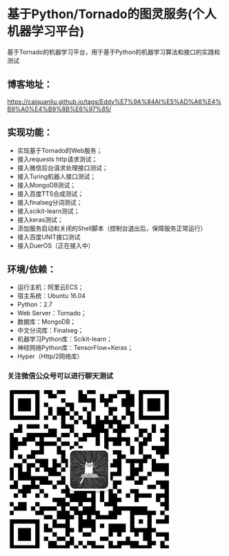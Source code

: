 # 基于Python/Tornado的图灵服务(个人机器学习平台)
基于Tornado的机器学习平台，用于基于Python的机器学习算法和接口的实践和测试

## 博客地址：
<https://caiquanliu.github.io/tags/Eddy%E7%9A%84AI%E5%AD%A6%E4%B9%A0%E4%B9%8B%E6%97%85/>

## 实现功能：
* 实现基于Tornado的Web服务；
* 接入requests http请求测试；
* 接入微信后台请求处理接口测试；
* 接入Turing机器人接口测试；
* 接入MongoDB测试；
* 接入百度TTS合成测试；
* 接入finalseg分词测试；
* 接入scikit-learn测试；
* 接入keras测试；
* 添加服务启动和关闭的Shell脚本（控制台退出后，保障服务正常运行）
* 接入百度UNIT接口测试
* 接入DuerOS（正在接入中）

## 环境/依赖：
* 运行主机：阿里云ECS；
* 宿主系统：Ubuntu 16.04
* Python：2.7
* Web Server：Tornado；
* 数据库：MongoDB；
* 中文分词库：Finalseg；
* 机器学习Python库：Scikit-learn；
* 神经网络Python库：TensorFlow+Keras；
* Hyper（Http/2网络库）

### 关注微信公众号可以进行聊天测试
![](./assets/MyAI_Wechat_QRC.PNG)

